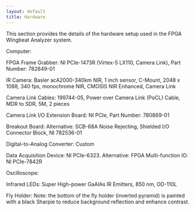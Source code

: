 ```yaml
---
layout: default
title: Hardware
---
```


This section provides the details of the hardware setup used in the FPGA Wingbeat Analyzer system. 

Computer:

FPGA Frame Grabber:  NI PCIe-1473R (Virtex-5 LX110, Camera Link), Part Number: 782849-01

IR Camera: Basler acA2000-340km NIR, 1 inch sensor, C-Mount, 2048 x 1088, 340 fps, monochrome NIR, CMOSIS NIR Enhanced, Camera Link 

Camera Link Cables: 199744-05, Power over Camera Link (PoCL) Cable, MDR to SDR, 5M, 2 pieces

Camera Link I/O Extension Board: NI PCIe, Part Number: 780869-01

Breakout Board: Alternative: SCB-68A Noise Rejecting, Shielded I/O Connector Block, NI 782536-01

Digital-to-Analog Converter: Custom

Data Acquisition Device: NI PCIe-6323. Alternative: FPGA Multi-function IO: NI PCIe-7842R

Oscilloscope:

Infrared LEDs: Super High-power GaAlAs IR Emitters, 850 nm, OD-110L

Fly Holder: Note: the bottom of the fly holder (inverted pyramid) is painted with a black Sharpie to reduce background reflection and enhance contrast.

